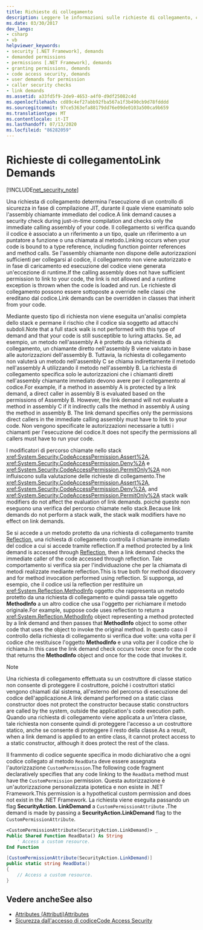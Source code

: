 ```yaml
---
title: Richieste di collegamento
description: Leggere le informazioni sulle richieste di collegamento, che determinano un controllo di sicurezza durante la compilazione JIT (just-in-Time) ed esaminare solo l'assembly chiamante immediato del codice.
ms.date: 03/30/2017
dev_langs:
- csharp
- vb
helpviewer_keywords:
- security [.NET Framework], demands
- demanded permissions
- permissions [.NET Framework], demands
- granting permissions, demands
- code access security, demands
- user demands for permission
- caller security checks
- link demands
ms.assetid: a33fd5f9-2de9-4653-a4f0-d9df25082c4d
ms.openlocfilehash: cd89c4ef27abb92fba567a1f3b490cb9d78fdddd
ms.sourcegitcommit: 97ce5363efa88179dd76e09de0103a500ca9b659
ms.translationtype: MT
ms.contentlocale: it-IT
ms.lasthandoff: 07/13/2020
ms.locfileid: "86282059"
---
```

# <a name="link-demands"></a><span data-ttu-id="5eaae-103">Richieste di collegamento</span><span class="sxs-lookup"><span data-stu-id="5eaae-103">Link Demands</span></span>
[!INCLUDE[net_security_note](../../../includes/net-security-note-md.md)]  
  
 <span data-ttu-id="5eaae-104">Una richiesta di collegamento determina l'esecuzione di un controllo di sicurezza in fase di compilazione JIT, durante il quale viene esaminato solo l'assembly chiamante immediato del codice.</span><span class="sxs-lookup"><span data-stu-id="5eaae-104">A link demand causes a security check during just-in-time compilation and checks only the immediate calling assembly of your code.</span></span> <span data-ttu-id="5eaae-105">Il collegamento si verifica quando il codice è associato a un riferimento a un tipo, quale un riferimento a un puntatore a funzione o una chiamata al metodo.</span><span class="sxs-lookup"><span data-stu-id="5eaae-105">Linking occurs when your code is bound to a type reference, including function pointer references and method calls.</span></span> <span data-ttu-id="5eaae-106">Se l'assembly chiamante non dispone delle autorizzazioni sufficienti per collegarsi al codice, il collegamento non viene autorizzato e in fase di caricamento ed esecuzione del codice viene generata un'eccezione di runtime.</span><span class="sxs-lookup"><span data-stu-id="5eaae-106">If the calling assembly does not have sufficient permission to link to your code, the link is not allowed and a runtime exception is thrown when the code is loaded and run.</span></span> <span data-ttu-id="5eaae-107">Le richieste di collegamento possono essere sottoposte a override nelle classi che ereditano dal codice.</span><span class="sxs-lookup"><span data-stu-id="5eaae-107">Link demands can be overridden in classes that inherit from your code.</span></span>  
  
 <span data-ttu-id="5eaae-108">Mediante questo tipo di richiesta non viene eseguita un'analisi completa dello stack e permane il rischio che il codice sia soggetto ad attacchi subdoli.</span><span class="sxs-lookup"><span data-stu-id="5eaae-108">Note that a full stack walk is not performed with this type of demand and that your code is still susceptible to luring attacks.</span></span> <span data-ttu-id="5eaae-109">Se, ad esempio, un metodo nell'assembly A è protetto da una richiesta di collegamento, un chiamante diretto nell'assembly B viene valutato in base alle autorizzazioni dell'assembly B.  Tuttavia, la richiesta di collegamento non valuterà un metodo nell'assembly C se chiama indirettamente il metodo nell'assembly A utilizzando il metodo nell'assembly B. La richiesta di collegamento specifica solo le autorizzazioni che i chiamanti diretti nell'assembly chiamante immediato devono avere per il collegamento al codice.</span><span class="sxs-lookup"><span data-stu-id="5eaae-109">For example, if a method in assembly A is protected by a link demand, a direct caller in assembly B is evaluated based on the permissions of Assembly B.  However, the link demand will not evaluate a method in assembly C if it indirectly calls the method in assembly A using the method in assembly B. The link demand specifies only the permissions direct callers in the immediate calling assembly must have to link to your code.</span></span> <span data-ttu-id="5eaae-110">Non vengono specificate le autorizzazioni necessarie a tutti i chiamanti per l'esecuzione del codice.</span><span class="sxs-lookup"><span data-stu-id="5eaae-110">It does not specify the permissions all callers must have to run your code.</span></span>  
  
 <span data-ttu-id="5eaae-111">I modificatori di percorso chiamate nello stack <xref:System.Security.CodeAccessPermission.Assert%2A>, <xref:System.Security.CodeAccessPermission.Deny%2A> e <xref:System.Security.CodeAccessPermission.PermitOnly%2A> non influiscono sulla valutazione delle richieste di collegamento.</span><span class="sxs-lookup"><span data-stu-id="5eaae-111">The <xref:System.Security.CodeAccessPermission.Assert%2A>, <xref:System.Security.CodeAccessPermission.Deny%2A>, and <xref:System.Security.CodeAccessPermission.PermitOnly%2A> stack walk modifiers do not affect the evaluation of link demands.</span></span>  <span data-ttu-id="5eaae-112">poiché queste non eseguono una verifica del percorso chiamate nello stack.</span><span class="sxs-lookup"><span data-stu-id="5eaae-112">Because link demands do not perform a stack walk, the stack walk modifiers have no effect on link demands.</span></span>  
  
 <span data-ttu-id="5eaae-113">Se si accede a un metodo protetto da una richiesta di collegamento tramite [Reflection](../reflection-and-codedom/reflection.md), una richiesta di collegamento controlla il chiamante immediato del codice a cui si accede tramite reflection.</span><span class="sxs-lookup"><span data-stu-id="5eaae-113">If a method protected by a link demand is accessed through [Reflection](../reflection-and-codedom/reflection.md), then a link demand checks the immediate caller of the code accessed through reflection.</span></span> <span data-ttu-id="5eaae-114">Tale comportamento si verifica sia per l'individuazione che per la chiamata di metodi realizzate mediante reflection.</span><span class="sxs-lookup"><span data-stu-id="5eaae-114">This is true both for method discovery and for method invocation performed using reflection.</span></span> <span data-ttu-id="5eaae-115">Si supponga, ad esempio, che il codice usi la reflection per restituire un <xref:System.Reflection.MethodInfo> oggetto che rappresenta un metodo protetto da una richiesta di collegamento e quindi passa tale oggetto **MethodInfo** a un altro codice che usa l'oggetto per richiamare il metodo originale.</span><span class="sxs-lookup"><span data-stu-id="5eaae-115">For example, suppose code uses reflection to return a <xref:System.Reflection.MethodInfo> object representing a method protected by a link demand and then passes that **MethodInfo** object to some other code that uses the object to invoke the original method.</span></span> <span data-ttu-id="5eaae-116">In questo caso il controllo della richiesta di collegamento si verifica due volte: una volta per il codice che restituisce l'oggetto **MethodInfo** e una volta per il codice che lo richiama.</span><span class="sxs-lookup"><span data-stu-id="5eaae-116">In this case the link demand check occurs twice: once for the code that returns the **MethodInfo** object and once for the code that invokes it.</span></span>  
  
> [!NOTE]
> <span data-ttu-id="5eaae-117">Una richiesta di collegamento effettuata su un costruttore di classe statico non consente di proteggere il costruttore, poiché i costruttori statici vengono chiamati dal sistema, all'esterno del percorso di esecuzione del codice dell'applicazione.</span><span class="sxs-lookup"><span data-stu-id="5eaae-117">A link demand performed on a static class constructor does not protect the constructor because static constructors are called by the system, outside the application's code execution path.</span></span> <span data-ttu-id="5eaae-118">Quando una richiesta di collegamento viene applicata a un'intera classe, tale richiesta non consente quindi di proteggere l'accesso a un costruttore statico, anche se consente di proteggere il resto della classe.</span><span class="sxs-lookup"><span data-stu-id="5eaae-118">As a result, when a link demand is applied to an entire class, it cannot protect access to a static constructor, although it does protect the rest of the class.</span></span>  
  
 <span data-ttu-id="5eaae-119">Il frammento di codice seguente specifica in modo dichiarativo che a ogni codice collegato al metodo `ReadData` deve essere assegnata l'autorizzazione `CustomPermission`.</span><span class="sxs-lookup"><span data-stu-id="5eaae-119">The following code fragment declaratively specifies that any code linking to the `ReadData` method must have the `CustomPermission` permission.</span></span> <span data-ttu-id="5eaae-120">Questa autorizzazione è un'autorizzazione personalizzata ipotetica e non esiste in .NET Framework.</span><span class="sxs-lookup"><span data-stu-id="5eaae-120">This permission is a hypothetical custom permission and does not exist in the .NET Framework.</span></span> <span data-ttu-id="5eaae-121">La richiesta viene eseguita passando un flag **SecurityAction. LinkDemand** a `CustomPermissionAttribute` .</span><span class="sxs-lookup"><span data-stu-id="5eaae-121">The demand is made by passing a **SecurityAction.LinkDemand** flag to the `CustomPermissionAttribute`.</span></span>  
  
```vb  
<CustomPermissionAttribute(SecurityAction.LinkDemand)> _  
Public Shared Function ReadData() As String  
    ' Access a custom resource.  
End Function
```  
  
```csharp  
[CustomPermissionAttribute(SecurityAction.LinkDemand)]  
public static string ReadData()  
{  
    // Access a custom resource.  
}  
```  
  
## <a name="see-also"></a><span data-ttu-id="5eaae-122">Vedere anche</span><span class="sxs-lookup"><span data-stu-id="5eaae-122">See also</span></span>

- [<span data-ttu-id="5eaae-123">Attributes (Attributi)</span><span class="sxs-lookup"><span data-stu-id="5eaae-123">Attributes</span></span>](../../standard/attributes/index.md)
- [<span data-ttu-id="5eaae-124">Sicurezza dall'accesso di codice</span><span class="sxs-lookup"><span data-stu-id="5eaae-124">Code Access Security</span></span>](code-access-security.md)
